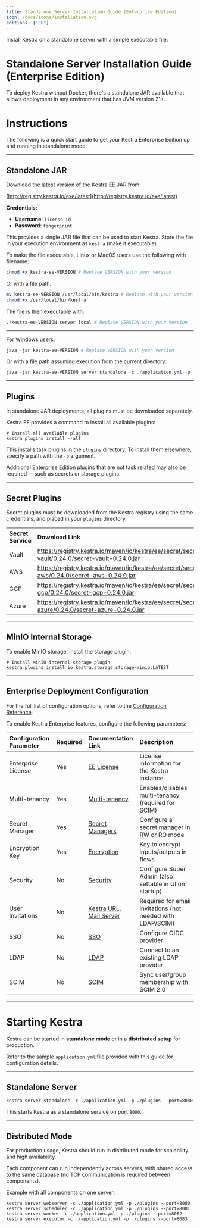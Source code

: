 ```yaml
---
title: Standalone Server Installation Guide (Enterprise Edition)
icon: /docs/icons/installation.svg
editions: ["EE"]
---
```


Install Kestra on a standalone server with a simple executable file.

# Standalone Server Installation Guide (Enterprise Edition)

To deploy Kestra without Docker, there's a standalone JAR available that allows deployment in any environment that has JVM version 21+. 

# Instructions

The following is a quick start guide to get your Kestra Enterprise Edition up and running in standalone mode.

---

## Standalone JAR

Download the latest version of the Kestra EE JAR from:

[http://registry.kestra.io/exe/latest](http://registry.kestra.io/exe/latest)

**Credentials:**

- **Username**: `license-id`  
- **Password**: `fingerprint`

This provides a single JAR file that can be used to start Kestra. Store the file in your execution environment as `kestra` (make it executable).

To make the file executable, Linux or MacOS users use the following with filename:

```bash
chmod +x kestra-ee-VERSION # Replace VERSION with your version
```

Or with a file path:

```bash
mv kestra-ee-VERSION /usr/local/bin/kestra # Replace with your version and execution environment file path
chmod +x /usr/local/bin/kestra
```

The file is then executable with:

```bash
./kestra-ee-VERSION server local # Replace VERSION with your version
```

---

For Windows users:

```powershell
java -jar kestra-ee-VERSION # Replace VERSION with your version
```

Or with a file path assuming execution from the current directory:

```powershell
java -jar kestra-ee-VERSION server standalone -c ./application.yml -p ./plugins --port=8080 # Replace VERSION with your version
```

---

## Plugins

In standalone JAR deployments, all plugins must be downloaded separately.  

Kestra EE provides a command to install all available plugins:

```shell
# Install all available plugins
kestra plugins install --all 
```

This installs task plugins in the `plugins` directory. To install them elsewhere, specify a path with the `-p` argument.

Additional Enterprise Edition plugins that are not task related may also be required -- such as secrets or storage plugins.

---

## Secret Plugins

Secret plugins must be downloaded from the Kestra registry using the same credentials, and placed in your `plugins` directory.

| Secret Service | Download Link |
| :------------- | :------------- |
| Vault | https://registry.kestra.io/maven/io/kestra/ee/secret/secret-vault/0.24.0/secret-vault-0.24.0.jar |
| AWS | https://registry.kestra.io/maven/io/kestra/ee/secret/secret-aws/0.24.0/secret-aws-0.24.0.jar |
| GCP | https://registry.kestra.io/maven/io/kestra/ee/secret/secret-gcp/0.24.0/secret-gcp-0.24.0.jar |
| Azure | https://registry.kestra.io/maven/io/kestra/ee/secret/secret-azure/0.24.0/secret-azure-0.24.0.jar |

---

## MinIO Internal Storage

To enable MinIO storage, install the storage plugin:

```shell
# Install MinIO internal storage plugin
kestra plugins install io.kestra.storage:storage-minio:LATEST
```

---

## Enterprise Deployment Configuration

For the full list of configuration options, refer to the [Configuration Reference](https://kestra.io/docs/configuration).  

To enable Kestra Enterprise features, configure the following parameters:

| Configuration Parameter | Required | Documentation Link | Description |
| :---------------------- | :------- | :----------------- | :---------- |
| Enterprise License | Yes | [EE License](../../configuration/index.md#ee-license) | License information for the Kestra instance |
| Multi-tenancy | Yes | [Multi-tenancy](../../configuration#multi-tenancy) | Enables/disables multi-tenancy (required for SCIM) |
| Secret Manager | Yes | [Secret Managers](/../../configuration#secret-managers) | Configure a secret manager in RW or RO mode |
| Encryption Key | Yes | [Encryption](/../../configuration#encryption) | Key to encrypt inputs/outputs in flows |
| Security | No | [Security](/../../configuration#security) | Configure Super Admin (also settable in UI on startup) |
| User Invitations | No | [Kestra URL](/../../configuration#kestra-url), [Mail Server](/../../configuration#configuring-a-mail-server) | Required for email invitations (not needed with LDAP/SCIM) |
| SSO | No | [SSO](../03.auth/sso/index.md) | Configure OIDC provider |
| LDAP | No | [LDAP](../03.auth/sso/ldap.md) | Connect to an existing LDAP provider |
| SCIM | No | [SCIM](../03.auth/scim/index.md) | Sync user/group membership with SCIM 2.0 |

---

# Starting Kestra

Kestra can be started in **standalone mode** or in a **distributed setup** for production.

Refer to the sample `application.yml` file provided with this guide for configuration details.

---

## Standalone Server

```shell
kestra server standalone -c ./application.yml -p ./plugins --port=8080
```

This starts Kestra as a standalone service on port `8080`.

---

## Distributed Mode

For production usage, Kestra should run in distributed mode for scalability and high availability.  

Each component can run independently across servers, with shared access to the same database (no TCP communication is required between components).

Example with all components on one server:

```shell
kestra server webserver -c ./application.yml -p ./plugins --port=8080
kestra server scheduler -c ./application.yml -p ./plugins --port=8081
kestra server worker -c ./application.yml -p ./plugins --port=8082
kestra server executor -c ./application.yml -p ./plugins --port=8083
```
